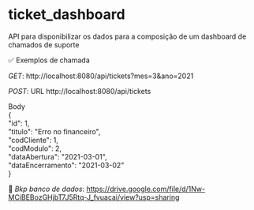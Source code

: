 # ticket_dashboard
API para disponibilizar os dados para a composição de um dashboard de chamados de suporte

✅ Exemplos de chamada

*GET*: http://localhost:8080/api/tickets?mes=3&ano=2021

*POST*: 
  URL http://localhost:8080/api/tickets  

  Body  
{  
  "id": 1,  
  "titulo": "Erro no financeiro",  
  "codCliente": 1,  
  "codModulo": 2,  
  "dataAbertura": "2021-03-01",  
  "dataEncerramento": "2021-03-02"  
}  

💽 *Bkp banco de dados*: https://drive.google.com/file/d/1Nw-MCiBEBozGHjbT7J5Rtq-J_fvuacai/view?usp=sharing
